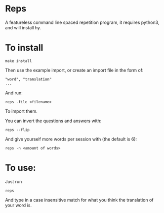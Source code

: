 # Reps
A featureless command line spaced repetition program, it requires python3, and will install hy.

# To install
```
make install
```

Then use the example import, or create an import file in the form of:
```
"word", "translation"
...
```

And run:
```
reps -file <filename>
```
To import them.

You can invert the questions and answers with:
```
reps --flip
```

And give yourself more words per session with (the default is 6):
```
reps -n <amount of words>
```

# To use:
Just run
```
reps
```
And type in a case insensitive match for what you think the translation of your word is.
